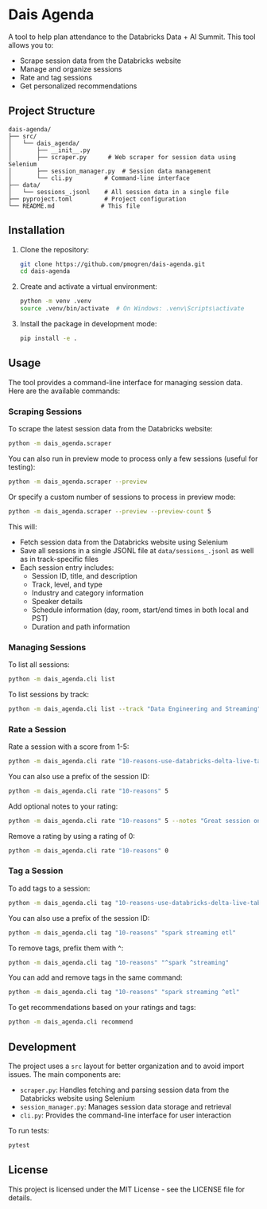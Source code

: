 # Dais Agenda

A tool to help plan attendance to the Databricks Data + AI Summit. This tool allows you to:
- Scrape session data from the Databricks website
- Manage and organize sessions
- Rate and tag sessions
- Get personalized recommendations

## Project Structure

```
dais-agenda/
├── src/
│   └── dais_agenda/
│       ├── __init__.py
│       ├── scraper.py      # Web scraper for session data using Selenium
│       ├── session_manager.py  # Session data management
│       └── cli.py         # Command-line interface
├── data/
│   └── sessions_.jsonl    # All session data in a single file
├── pyproject.toml         # Project configuration
└── README.md             # This file
```

## Installation

1. Clone the repository:
   ```bash
   git clone https://github.com/pmogren/dais-agenda.git
   cd dais-agenda
   ```

2. Create and activate a virtual environment:
   ```bash
   python -m venv .venv
   source .venv/bin/activate  # On Windows: .venv\Scripts\activate
   ```

3. Install the package in development mode:
   ```bash
   pip install -e .
   ```

## Usage

The tool provides a command-line interface for managing session data. Here are the available commands:

### Scraping Sessions

To scrape the latest session data from the Databricks website:
```bash
python -m dais_agenda.scraper
```

You can also run in preview mode to process only a few sessions (useful for testing):
```bash
python -m dais_agenda.scraper --preview
```

Or specify a custom number of sessions to process in preview mode:
```bash
python -m dais_agenda.scraper --preview --preview-count 5
```

This will:
- Fetch session data from the Databricks website using Selenium
- Save all sessions in a single JSONL file at `data/sessions_.jsonl` as well as in track-specific files
- Each session entry includes:
  - Session ID, title, and description
  - Track, level, and type
  - Industry and category information
  - Speaker details
  - Schedule information (day, room, start/end times in both local and PST)
  - Duration and path information

### Managing Sessions

To list all sessions:
```bash
python -m dais_agenda.cli list
```

To list sessions by track:
```bash
python -m dais_agenda.cli list --track "Data Engineering and Streaming"
```

### Rate a Session

Rate a session with a score from 1-5:

```bash
python -m dais_agenda.cli rate "10-reasons-use-databricks-delta-live-tables-your-next-data-processing" 5
```

You can also use a prefix of the session ID:

```bash
python -m dais_agenda.cli rate "10-reasons" 5
```

Add optional notes to your rating:

```bash
python -m dais_agenda.cli rate "10-reasons" 5 --notes "Great session on Delta Live Tables!"
```

Remove a rating by using a rating of 0:

```bash
python -m dais_agenda.cli rate "10-reasons" 0
```

### Tag a Session

To add tags to a session:
```bash
python -m dais_agenda.cli tag "10-reasons-use-databricks-delta-live-tables-your-next-data-processing" "spark streaming etl"
```

You can also use a prefix of the session ID:
```bash
python -m dais_agenda.cli tag "10-reasons" "spark streaming etl"
```

To remove tags, prefix them with ^:
```bash
python -m dais_agenda.cli tag "10-reasons" "^spark ^streaming"
```

You can add and remove tags in the same command:
```bash
python -m dais_agenda.cli tag "10-reasons" "spark streaming ^etl"
```

To get recommendations based on your ratings and tags:
```bash
python -m dais_agenda.cli recommend
```

## Development

The project uses a `src` layout for better organization and to avoid import issues. The main components are:

- `scraper.py`: Handles fetching and parsing session data from the Databricks website using Selenium
- `session_manager.py`: Manages session data storage and retrieval
- `cli.py`: Provides the command-line interface for user interaction

To run tests:
```bash
pytest
```

## License

This project is licensed under the MIT License - see the LICENSE file for details. 